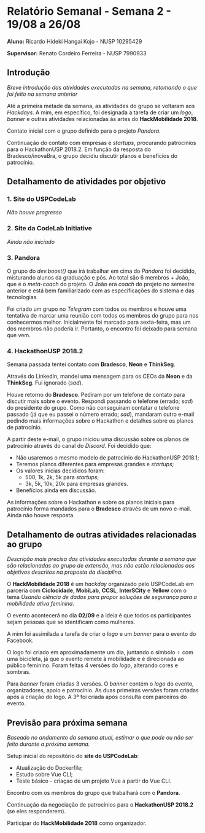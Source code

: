 # Relatório Semanal - Semana 2 - 19/08 a 26/08

**Aluno:** Ricardo Hideki Hangai Kojo - NUSP 10295429

**Supervisor:** Renato Cordeiro Ferreira - NUSP 7990933

## Introdução

*Breve introdução das atividades executadas na semana, retomando o que foi feito na semana anterior*

Até a primeira metade da semana, as atividades do grupo se voltaram aos *Hackdays*. A mim, em específico, foi designada a tarefa de criar um *logo*, *banner* e outras atividades relacionadas às artes do **HackMobilidade 2018**.

Contato inicial com o grupo definido para o projeto *Pandora*.

Continuação do contato com empresas e *startups*, procurando patrocínios para o HackathonUSP 2018.2. Em função da resposta do Bradesco/inovaBra, o grupo decidiu discutir planos e benefícios do patrocínio.

## Detalhamento de atividades por objetivo

### 1. Site do USPCodeLab

*Não houve progresso*

### 2. Site da CodeLab Initiative

*Ainda não iniciado*

### 3. Pandora

O grupo do *dev.boost()* que irá trabalhar em cima do *Pandora* foi decidido, misturando alunos da graduação e pós. Ao total são 6 membros + João, que é o *meta-coach* do projeto. O João era *coach* do projeto no semestre anterior e está bem familiarizado com as especificações do sistema e das tecnologias.

Foi criado um grupo no *Telegram* com todos os membros e houve uma tentativa de marcar uma reunião com todos os membros do grupo para nos conhecermos melhor. Inicialmente foi marcado para sexta-feira, mas um dos membros não poderia ir. Portanto, o encontro foi deixado para semana que vem.

### 4. HackathonUSP 2018.2

Semana passada tentei contato com **Bradesco**, **Neon** e **ThinkSeg**.

Através do LinkedIn, mandei uma mensagem para os CEOs da **Neon** e da **ThinkSeg**. Fui ignorado (*sad*).

Houve retorno do **Bradesco**. Pediram por um telefone de contato para discutir mais sobre o evento. Respondi passando o telefone (errado; *sad*) do presidente do grupo. Como não conseguiram contatar o telefone passado (já que eu passei o número errado; *sad*), mandaram outro e-mail pedindo mais informações sobre o Hackathon e detalhes sobre os planos de patrocínio.

A partir deste e-mail, o grupo iniciou uma discussão sobre os planos de patrocínio através do canal do *Discord*. Foi decidido que:
* Não usaremos o mesmo modelo de patrocínio do HackathonUSP 2018.1;
* Teremos planos diferentes para empresas grandes e *startups*;
* Os valores inicias decididos foram:
    * 500, 1k, 2k, 5k para *startups*;
    * 3k, 5k, 10k, 20k para empresas grandes.
* Benefícios ainda em discussão.

As informações sobre o Hackathon e sobre os planos iniciais para patrocínio forma mandados para o **Bradesco** através de um novo e-mail. Ainda não houve resposta.

## Detalhamento de outras atividades relacionadas ao grupo

*Descrição mais precisa das atividades executadas durante a semana que são relacionadas ao grupo de extensão, mas não estão relacionadas aos objetivos descritos na proposta da disciplina.*

O **HackMobilidade 2018** é um *hackday* organizado pelo USPCodeLab em parceria com **Ciclocidade**, **MobiLab**, **CCSL**, **InterSCity** e **Yellow** com o tema *Usando ciência de dados para propor soluções de segurança para a mobilidade ativa feminina*.

O evento acontecerá no dia **02/09** e a ideia é que todos os participantes sejam pessoas que se identificam como mulheres.

A mim foi assimilada a tarefa de criar o *logo* e um *banner* para o evento do Facebook.

O logo foi criado em aproximadamente um dia, juntando o símbolo ♀️ com uma bicicleta, já que o evento remete à mobilidade e é direcionada ao público feminino. Foram feitas 4 versões do *logo*, alterando cores e sombras.

Para *banner* foram criadas 3 versões. O *banner* contém o *logo* do evento, organizadores, apoio e patrocínio. As duas primeiras versões foram criadas após a criação do logo. A 3ª foi criada após consulta com parceiros do evento.

## Previsão para próxima semana

*Baseado no andamento da semana atual, estimar o que pode ou não ser feito durante a próxima semana.*

Setup inicial do repositório do **site do USPCodeLab**:
* Atualização do Dockerfile;
* Estudo sobre Vue CLI;
* Teste básico - criaçao de um projeto Vue a partir do Vue CLI.

Encontro com os membros do grupo que trabalhará com o **Pandora**.

Continuação da negociação de patrocínios para o **HackathonUSP 2018.2** (se eles responderem).

Participar do **HackMobilidade 2018** como organizador.